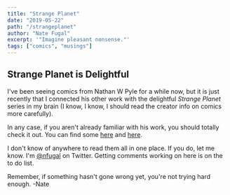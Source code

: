 ```yaml
---
title: "Strange Planet"
date: "2019-05-22"
path: "/strangeplanet"
author: "Nate Fugal"
excerpt: '"Imagine pleasant nonsense."'
tags: ["comics", "musings"]
---
```


## Strange Planet is Delightful

I've been seeing comics from Nathan W Pyle for a while now, but it is just recently that I connected his other work with the delightful _Strange Planet_ series in my brain (I know, I know, I should read the creator info on comics more carefully).

In any case, if you aren't already familiar with his work, you should totally check it out. You can find some [here](https://www.instagram.com/nathanwpylestrangeplanet/?hl=en) and [here](https://www.nathanwpyle.art/strangeplanet).

I don't know of anywhere to read them all in one place. If you do, let me know. I'm [@nfugal](https://twitter.com/nfugal) on Twitter. Getting comments working on here is on the to do list.


Remember, if something hasn't gone wrong yet, you're not trying hard enough.
-Nate

